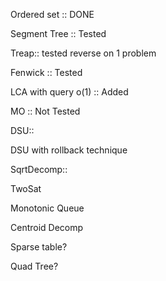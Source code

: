 Ordered set :: DONE

Segment Tree :: Tested

Treap:: tested reverse on 1 problem

Fenwick :: Tested

LCA  with query o(1) :: Added

MO :: Not Tested

DSU::

DSU with rollback technique

SqrtDecomp::

TwoSat

Monotonic Queue

Centroid Decomp

Sparse table?

Quad Tree?
